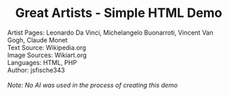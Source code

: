 <h1 align="center">Great Artists - Simple HTML Demo</h1>
<p>
  Artist Pages: Leonardo Da Vinci, Michelangelo Buonarroti, Vincent Van Gogh, Claude Monet<br>
  Text Source: Wikipedia.org<br>
  Image Sources: Wikiart.org<br>
  Languages: HTML, PHP<br>
  Author: jsfische343<br><br>
  <i>Note: No AI was used in the process of creating this demo</i>
</p>
